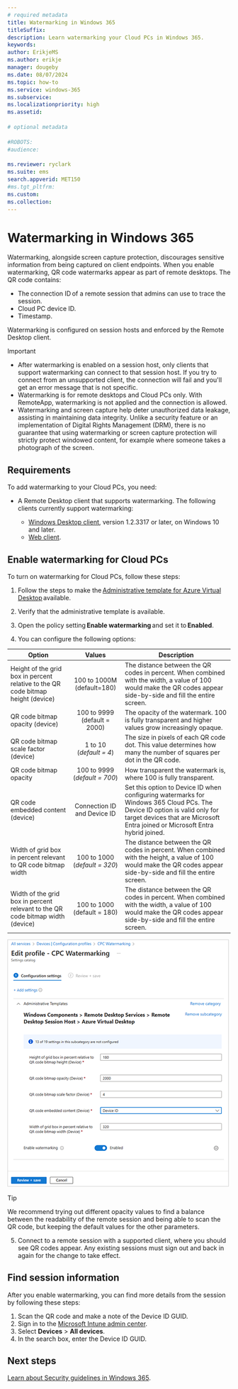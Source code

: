 ```yaml
---
# required metadata
title: Watermarking in Windows 365
titleSuffix:
description: Learn watermarking your Cloud PCs in Windows 365.
keywords:
author: ErikjeMS  
ms.author: erikje
manager: dougeby
ms.date: 08/07/2024
ms.topic: how-to
ms.service: windows-365
ms.subservice:
ms.localizationpriority: high
ms.assetid: 

# optional metadata

#ROBOTS:
#audience:

ms.reviewer: ryclark
ms.suite: ems
search.appverid: MET150
#ms.tgt_pltfrm:
ms.custom: 
ms.collection: 
---
```


# Watermarking in Windows 365

Watermarking, alongside screen capture protection, discourages sensitive information from being captured on client endpoints. When you enable watermarking, QR code watermarks appear as part of remote desktops. The QR code contains:

- The connection ID of a remote session that admins can use to trace the session.
- Cloud PC device ID.
- Timestamp.  

Watermarking is configured on session hosts and enforced by the Remote Desktop client.

>[!Important]
>- After watermarking is enabled on a session host, only clients that support watermarking can connect to that session host. If you try to connect from an unsupported client, the connection will fail and you'll get an error message that is not specific.
>- Watermarking is for remote desktops and Cloud PCs only. With RemoteApp, watermarking is not applied and the connection is allowed.
>- Watermarking and screen capture help deter unauthorized data leakage, assisting in maintaining data integrity. Unlike a security feature or an implementation of Digital Rights Management (DRM), there is no guarantee that using watermarking or screen capture protection will strictly protect windowed content, for example where someone takes a photograph of the screen.

## Requirements

To add watermarking to your Cloud PCs, you need:

- A Remote Desktop client that supports watermarking. The following clients currently support watermarking:

  - [Windows Desktop client](/azure/virtual-desktop/users/connect-windows), version 1.2.3317 or later, on Windows 10 and later.
  - [Web client](/azure/virtual-desktop/users/connect-windows).

## Enable watermarking for Cloud PCs

To turn on watermarking for Cloud PCs, follow these steps:

1. Follow the steps to make the [Administrative template for Azure Virtual Desktop](/azure/virtual-desktop/administrative-template?tabs=intune) available.

2. Verify that the administrative template is available.
3. Open the policy setting **Enable watermarking** and set it to **Enabled**.
4. You can configure the following options:

  | Option | Values | Description |
  |--|:--:|--|
  | Height of the grid box in percent relative to the QR code bitmap height (device) | 100 to 1000M<br>(default=180) | The distance between the QR codes in percent. When combined with the width, a value of 100 would make the QR codes appear side-by-side and fill the entire screen. |
  | QR code bitmap opacity (device) | 100 to 9999<br>(default = 2000) | The opacity of the watermark. 100 is fully transparent and higher values grow increasingly opaque. |
  | QR code bitmap scale factor (device)| 1 to 10<br />(*default = 4*) | The size in pixels of each QR code dot. This value determines how many the number of squares per dot in the QR code. |
  | QR code bitmap opacity | 100 to 9999 (*default = 700*) | How transparent the watermark is, where 100 is fully transparent. |
  | QR code embedded content (device) | Connection ID and Device ID | Set this option to Device ID when configuring watermarks for Windows 365 Cloud PCs. The Device ID option is valid only for target  devices that are Microsoft Entra joined or Microsoft Entra hybrid joined.|
  | Width of grid box in percent relevant to QR code bitmap width | 100 to 1000<br />(*default = 320*) | The distance between the QR codes in percent. When combined with the height, a value of 100 would make the QR codes appear side-by-side and fill the entire screen. |
  | Width of the grid box in percent relevant to the QR code bitmap width (device) | 100 to 1000<br />(default = 180) | The distance between the QR codes in percent. When combined with the width, a value of 100 would make the QR codes appear side-by-side and fill the entire screen. |

  ![Screenshot of edit profile watermarking.](./media/watermarking/edit-watermarking.png)

   > [!TIP]
   > We recommend trying out different opacity values to find a balance between the readability of the remote session and being able to scan the QR code, but keeping the default values for the other parameters.

5. Connect to a remote session with a supported client, where you should see QR codes appear. Any existing sessions must sign out and back in again for the change to take effect.

## Find session information

After you enable watermarking, you can find more details from the session by following these steps:

1. Scan the QR code and make a note of the Device ID GUID.
2. Sign in to the [Microsoft Intune admin center](https://go.microsoft.com/fwlink/?linkid=2109431).
3. Select **Devices** > **All devices**.
4. In the search box, enter the Device ID GUID.

<!-- ########################## -->
## Next steps

[Learn about Security guidelines in Windows 365](security-guidelines.md).
